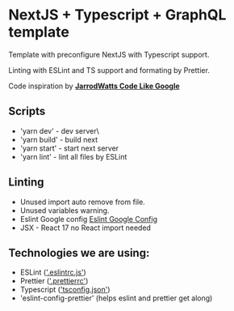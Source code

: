 # NextJS + Typescript + GraphQL template

Template with preconfigure NextJS with Typescript support.

Linting with ESLint and TS support and formating by Prettier.

Code inspiration by [**JarrodWatts Code Like Google**](https://github.com/jarrodwatts/code-like-google)

## Scripts

- 'yarn dev' - dev server\
- 'yarn build' - build next
- 'yarn start' - start next server
- 'yarn lint' - lint all files by ESLint

## Linting

- Unused import auto remove from file.
- Unused variables warning.
- Eslint Google config [Eslint Google Config](https://www.npmjs.com/package/eslint-config-google)
- JSX - React 17 no React import needed

## Technologies we are using:

- ESLint (['.eslintrc.js'](./.eslintrc.js))
- Prettier (['.prettierrc'](./.prettierrc))
- Typescript (['tsconfig.json'](./tsconfig.json))
- 'eslint-config-prettier' (helps eslint and prettier get along)
